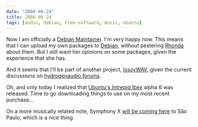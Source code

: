 ```yaml
---
date: "2008-09-24"
title: 2008-09-24
tags: [audio, debian, free-software, music, ubuntu]
---
```

Now I am officially a
[Debian Maintainer](http://packages.debian.org/changelogs/pool/main/d/debian-maintainers/current/changelog#versionversion1.45).
I'm very happy now. This means that I can upload my own packages to
[Debian](http://www.debian.org/), without pestering
[Rhonda](http://alfie.ist.org/) about them. But I still want her
opinions on some packages, given the experience that she has.

And it seems that I'll be part of another project,
[lossyWAV](http://sf.net/projects/lossywav), given the current
discussions on
[hydrogenaudio forums](http://www.hydrogenaudio.org/forums/index.php?showtopic=65499&st=50&gopid=589938).

Oh, and only today I realized that
[Ubuntu's Intrepid Ibex](http://www.ubuntu.com/) alpha 6 was
released. Time to go downloading things to use on my most recent
purchase...

On a more musically related note, Symphony X
[will be coming here](http://whiplash.net/materias/news_883/077645-symphonyx.html)
to São Paulo, which is a nice thing.


